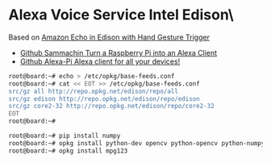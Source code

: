 # Alexa Voice Service Intel Edison\

Based on [Amazon Echo in Edison with Hand Gesture Trigger](https://software.intel.com/en-us/blogs/2016/06/07/amazon-echo-in-edison-with-hand-gesture-trigger)
  - [Github Sammachin Turn a Raspberry Pi into an Alexa Client](https://github.com/sammachin/AlexaPi)
  - [Github Alexa-Pi Alexa client for all your devices!](https://github.com/alexa-pi/AlexaPi)


```sh
root@board:~# echo > /etc/opkg/base-feeds.conf
root@board:~# cat << EOT >> /etc/opkg/base-feeds.conf
src/gz all http://repo.opkg.net/edison/repo/all
src/gz edison http://repo.opkg.net/edison/repo/edison
src/gz core2-32 http://repo.opkg.net/edison/repo/core2-32
EOT
root@board:~# 
```

```sh
root@board:~# pip install numpy
root@board:~# opkg install python-dev opencv python-opencv python-numpy
root@board:~# opkg install mpg123
```
